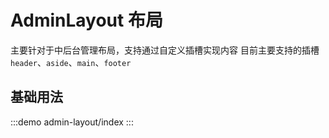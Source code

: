 # AdminLayout 布局
主要针对于中后台管理布局，支持通过自定义插槽实现内容
目前主要支持的插槽`header`、`aside`、`main`、`footer`
## 基础用法
:::demo
admin-layout/index
:::

